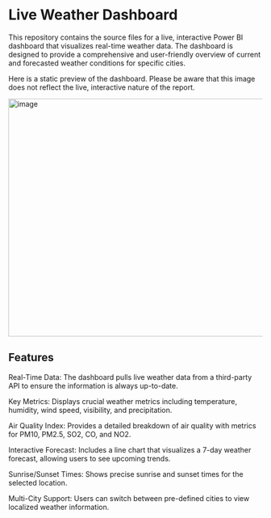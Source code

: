 # Live Weather Dashboard
This repository contains the source files for a live, interactive Power BI dashboard that visualizes real-time weather data. The dashboard is designed to provide a comprehensive and user-friendly overview of current and forecasted weather conditions for specific cities.

Here is a static preview of the dashboard. Please be aware that this image does not reflect the live, interactive nature of the report.

<img width="839" height="471" alt="image" src="https://github.com/user-attachments/assets/74050103-17bc-4957-8764-f2b28206d31c" />


## Features
Real-Time Data: The dashboard pulls live weather data from a third-party API to ensure the information is always up-to-date.

Key Metrics: Displays crucial weather metrics including temperature, humidity, wind speed, visibility, and precipitation.

Air Quality Index: Provides a detailed breakdown of air quality with metrics for PM10, PM2.5, SO2, CO, and NO2.

Interactive Forecast: Includes a line chart that visualizes a 7-day weather forecast, allowing users to see upcoming trends.

Sunrise/Sunset Times: Shows precise sunrise and sunset times for the selected location.

Multi-City Support: Users can switch between pre-defined cities to view localized weather information.


